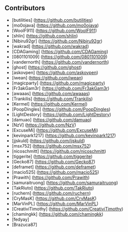 ## Contributors
 * [butilities] (https://github.com/butilities)
 * [mo0ojava] (https://github.com/mo0ojava)
 * [WoolF911] (https://github.com/WoolF911)
 * [shlin] (https://github.com/shlin)
 * [Nibiru92gr] (https://github.com/Nibiru92gr)
 * [wakrad] (https://github.com/wakrad)
 * [CDAGaming] (https://github.com/CDAGaming)
 * [0801101009] (https://github.com/0801101009)
 * [vandernorth] (https://github.com/vandernorth)
 * [ghost] (https://github.com/ghost)
 * [askovpen] (https://github.com/askovpen)
 * [iwean] (https://github.com/iwean)
 * [magicparty] (https://github.com/magicparty)
 * [Fr3akGam3r] (https://github.com/Fr3akGam3r)
 * [awaaas] (https://github.com/awaaas)
 * [Trankilis] (https://github.com/Trankilis)
 * [Kermel] (https://github.com/Kermel)
 * [PoopDingles] (https://github.com/PoopDingles)
 * [LightDestory] (https://github.com/LightDestory)
 * [damuao] (https://github.com/damuao)
 * [NzV] (https://github.com/NzV)
 * [ExcuseMi] (https://github.com/ExcuseMi)
 * [kevinpark1217] (https://github.com/kevinpark1217)
 * [jjskuld] (https://github.com/jjskuld)
 * [msx752] (https://github.com/msx752)
 * [nicoschmitt] (https://github.com/nicoschmitt)
 * [tiggerite] (https://github.com/tiggerite)
 * [Gecko87] (https://github.com/Gecko87)
 * [deframet] (https://github.com/deframet)
 * [macio525] (https://github.com/macio525)
 * [Prawith] (https://github.com/Prawith)
 * [samuraitruong] (https://github.com/samuraitruong)
 * [TakRiuto] (https://github.com/TakRiuto)
 * [ruchern] (https://github.com/ruchern)
 * [CryMasK] (https://github.com/CryMasK)
 * [MarVinPL] (https://github.com/MarVinPL)
 * [CreativiTimothy] (https://github.com/CreativiTimothy)
 * [chamingkk] (https://github.com/chamingkk)
 * [fedyay]
 * [Brazuca87]
